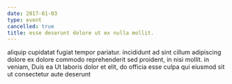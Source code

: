 ```yaml
---
date: 2017-01-03
type: event
cancelled: true
title: esse deserunt dolore ut ex nulla mollit.
---
```

aliquip cupidatat fugiat tempor pariatur. incididunt ad sint cillum adipiscing dolore ex dolore commodo reprehenderit sed proident, in nisi mollit. in veniam, Duis ea Ut laboris dolor et elit, do officia esse culpa qui eiusmod sit ut consectetur aute deserunt